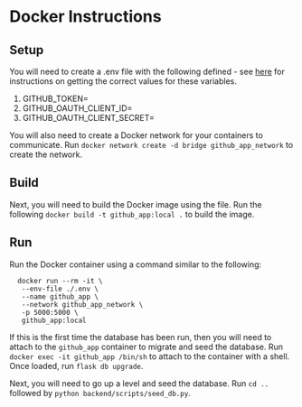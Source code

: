 # Docker Instructions

## Setup

You will need to create a .env file with the following defined - see [here](https://docs.google.com/document/d/1zMVKMCVAbpJfj8GKM0A_5u3u1b818gaPrvuu072W060/edit?usp=sharing) for instructions on getting the correct values for these variables.

1. GITHUB_TOKEN=
2. GITHUB_OAUTH_CLIENT_ID=
3. GITHUB_OAUTH_CLIENT_SECRET=

You will also need to create a Docker network for your containers to communicate.
Run `docker network create -d bridge github_app_network` to create the network.

## Build

Next, you will need to build the Docker image using the file. Run the following
`docker build -t github_app:local .` to build the image.

## Run

Run the Docker container using a command similar to the following:

```shell
  docker run --rm -it \
   --env-file ./.env \
   --name github_app \
   --network github_app_network \
   -p 5000:5000 \
   github_app:local
```

If this is the first time the database has been run, then you will need to
attach to the `github_app` container to migrate and seed the database.
Run `docker exec -it github_app /bin/sh` to attach to the container with
a shell. Once loaded, run `flask db upgrade`.

Next, you will need to go up a level and seed the database. Run `cd ..`
followed by `python backend/scripts/seed_db.py`.
